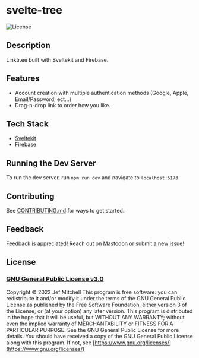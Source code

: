 # svelte-tree

![License](https://img.shields.io/badge/license-GPL%203.0-blue)

## Description

Linktr.ee built with Sveltekit and Firebase.

## Features

- Account creation with multiple authentication methods (Google, Apple, Email/Password, ect...)
- Drag-n-drop link to order how you like.

## Tech Stack

- [Sveltekit](https://kit.svelte.dev)
- [Firebase](https://firebase.google.com)

## Running the Dev Server

To run the dev server, run `npm run dev` and navigate to `localhost:5173`

## Contributing

See [CONTRIBUTING.md](/CONTRIBUTING.md) for ways to get started.

## Feedback

Feedback is appreciated! Reach out on [Mastodon](https://mastodon.online/@OneFJef) or submit a new issue!

## License

### [GNU General Public License v3.0](https://spdx.org/licenses/GPL-3.0-only.html)

Copyright &copy; 2022 Jef Mitchell
This program is free software: you can redistribute it and/or modify it under the terms of the GNU General Public License as published by the Free Software Foundation, either version 3 of the License, or (at your option) any later version.
This program is distributed in the hope that it will be useful, but WITHOUT ANY WARRANTY; without even the implied warranty of MERCHANTABILITY or FITNESS FOR A PARTICULAR PURPOSE. See the GNU General Public License for more details.
You should have received a copy of the GNU General Public License along with this program. If not, see [https://www.gnu.org/licenses/](https://www.gnu.org/licenses/)
